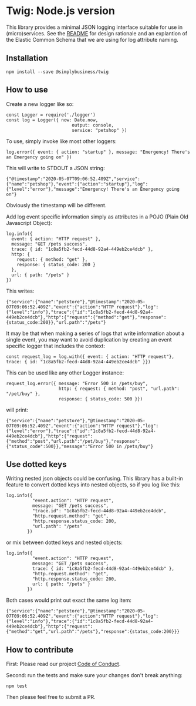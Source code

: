 # Twig: Node.js version

This library provides a minimal JSON logging interface suitable for use in (micro)services. See the [README](../README.md) for design rationale and an explantion of the Elastic Common Schema that we are using for log attribute naming.

## Installation

    npm install --save @simplybusiness/twig

## How to use

Create a new logger like so:

    const Logger = require('./logger')
    const log = Logger({ now: Date.now,
                             output: console,
                             service: "petshop" })

To use, simply invoke like most other loggers:

    log.error({ event: { action: "startup" }, message: "Emergency! There's an Emergency going on" })

This will write to STDOUT a JSON string:

    {"@timestamp":"2020-05-07T09:06:52.409Z","service":{"name":"petshop"},"event":{"action":"startup"},"log":{"level":"error"},"message":"Emergency! There's an Emergency going on"}

Obviously the timestamp will be different.

Add log event specific information simply as attributes in a POJO (Plain Old Javascript Object):

    log.info({
      event: { action: "HTTP request" },
      message: "GET /pets success",
      trace: { id: "1c8a5fb2-fecd-44d8-92a4-449eb2ce4dcb" },
      http: {
        request: { method: "get" },
        response: { status_code: 200 }
      },
      url: { path: "/pets" }
    })

This writes:

    {"service":{"name":"petstore"},"@timestamp":"2020-05-07T09:06:52.409Z","event":{"action":"HTTP request"},"log":{"level":"info"},"trace":{"id":"1c8a5fb2-fecd-44d8-92a4-449eb2ce4dcb"},"http":{"request":{"method":"get"},"response":{status_code:200}},"url.path":"/pets"}

It may be that when making a series of logs that write information about a single event, you may want to avoid duplication by creating an event specific logger that includes the context:

    const request_log = log.with({ event: { action: "HTTP request"}, trace: { id: "1c8a5fb2-fecd-44d8-92a4-449eb2ce4dcb" }})

This can be used like any other Logger instance:

    request_log.error({ message: "Error 500 in /pets/buy",
                        http: { request: { method: "post", "url.path": "/pet/buy" },
                        response: { status_code: 500 }})

will print:

    {"service":{"name":"petstore"},"@timestamp":"2020-05-07T09:06:52.409Z","event":{"action":"HTTP request"},"log":{"level":"error"},"trace":{"id":"1c8a5fb2-fecd-44d8-92a4-449eb2ce4dcb"},"http":{"request":{"method":"post","url.path":"/pet/buy"},"response":{"status_code":500}},"message":"Error 500 in /pets/buy"}

## Use dotted keys

Writing nested json objects could be confusing. This library has a built-in feature to convert dotted keys into nested objects, so if you log like this:

    log.info({
              "event.action": "HTTP request",
              message: "GET /pets success",
              "trace.id": "1c8a5fb2-fecd-44d8-92a4-449eb2ce4dcb",
              "http.request.method": "get",
              "http.response.status_code: 200,
              "url.path": "/pets"
            })

or mix between dotted keys and nested objects:

    log.info({
              "event.action": "HTTP request",
              message: "GET /pets success",
              trace: { id: "1c8a5fb2-fecd-44d8-92a4-449eb2ce4dcb" },
              "http.request.method": "get",
              "http.response.status_code: 200,
              url: { path: "/pets" }
            })

Both cases would print out exact the same log item:

    {"service":{"name":"petstore"},"@timestamp":"2020-05-07T09:06:52.409Z","event":{"action":"HTTP request"},"log":{"level":"info"},"trace":{"id":"1c8a5fb2-fecd-44d8-92a4-449eb2ce4dcb"},"http":{"request":{"method":"get","url.path":"/pets"},"response":{status_code:200}}}

## How to contribute

First: Please read our project [Code of Conduct](../CODE_OF_CONDUCT.md).

Second: run the tests and make sure your changes don't break anything:

    npm test

Then please feel free to submit a PR.
